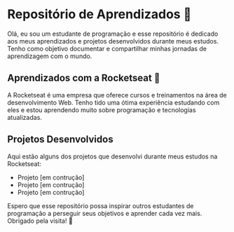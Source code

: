 # Repositório de Aprendizados :wave:

Olá, eu sou um estudante de programação e esse repositório é dedicado aos meus aprendizados e projetos desenvolvidos durante meus estudos. Tenho como objetivo documentar e compartilhar minhas jornadas de aprendizagem com o mundo.

## Aprendizados com a Rocketseat :rocket:

A Rocketseat é uma empresa que oferece cursos e treinamentos na área de desenvolvimento Web. Tenho tido uma ótima experiência estudando com eles e estou aprendendo muito sobre programação e tecnologias atualizadas. 

## Projetos Desenvolvidos

Aqui estão alguns dos projetos que desenvolvi durante meus estudos na Rocketseat:
- Projeto [em contrução]
- Projeto [em contrução]
- Projeto [em contrução]

Espero que esse repositório possa inspirar outros estudantes de programação a perseguir seus objetivos e aprender cada vez mais. Obrigado pela visita! :hugs:
